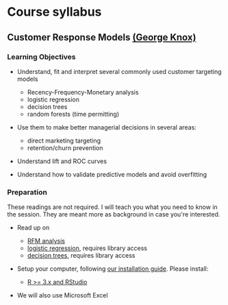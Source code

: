 # Course syllabus

## Customer Response Models [(George Knox)](../about.md#george-knox)

### Learning Objectives

- Understand, fit and interpret several commonly used customer targeting models
	- Recency-Frequency-Monetary analysis
	- logistic regression
	- decision trees
	- random forests (time permitting)

- Use them to make better managerial decisions in several areas:
	- direct marketing targeting
	- retention/churn prevention

- Understand lift and ROC curves

- Understand how to validate predictive models and avoid overfitting

### Preparation

These readings are not required.  I will teach you what you need to know in the session. They are meant more as background in case you're interested.

- Read up on
	- [RFM analysis](http://www.dbmarketing.com/articles/Art149.htm)
	- [logistic regression](https://ebookcentral.proquest.com/lib/uvtilburg-ebooks/reader.action?docID=157045&ppg=65), requires library access
	- [decision trees](https://doi-org.tilburguniversity.idm.oclc.org/10.1007/978-0-387-72579-6_17), requires library access

- Setup your computer, following [our installation guide](http://tilburgsciencehub.com/setup). Please install:
    - [R >= 3.x and RStudio](http://tilburgsciencehub.com/setup/r)

- We will also use Microsoft Excel
